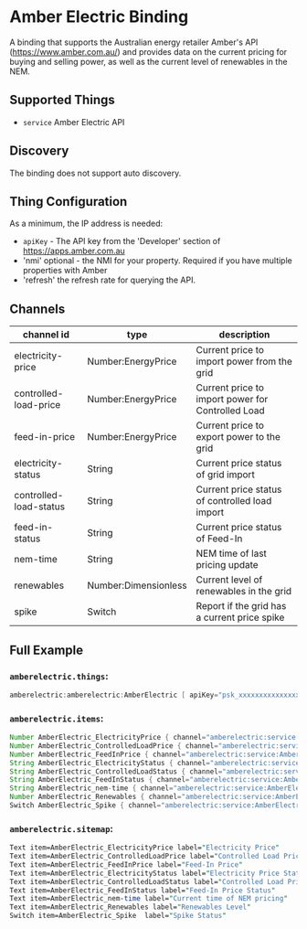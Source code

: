 # Amber Electric Binding

A binding that supports the Australian energy retailer Amber's API (https://www.amber.com.au/) and provides data on the current pricing for buying and selling power, as well as the current level of renewables in the NEM.

## Supported Things

- `service` Amber Electric API 

## Discovery

The binding does not support auto discovery.

## Thing Configuration

As a minimum, the IP address is needed:

- `apiKey` - The API key from the 'Developer' section of https://apps.amber.com.au
- 'nmi' optional -  the NMI for your property. Required if you have multiple properties with Amber
- 'refresh' the refresh rate for querying the API.

## Channels

| channel id             | type                 | description                                                                     |
|------------------------|----------------------|---------------------------------------------------------------------------------|
| electricity-price      | Number:EnergyPrice   | Current price to import power from the grid
| controlled-load-price  | Number:EnergyPrice   | Current price to import power for Controlled Load
| feed-in-price          | Number:EnergyPrice   | Current price to export power to the grid
| electricity-status     | String               | Current price status of grid import 
| controlled-load-status | String               | Current price status of controlled load import
| feed-in-status         | String               | Current price status of Feed-In
| nem-time               | String               | NEM time of last pricing update
| renewables             | Number:Dimensionless | Current level of renewables in the grid
| spike                  | Switch               | Report if the grid has a current price spike

## Full Example

### `amberelectric.things`:

```java
amberelectric:amberelectric:AmberElectric [ apiKey="psk_xxxxxxxxxxxxxxxxxxxx" ]
```

### `amberelectric.items`:

```java
Number AmberElectric_ElectricityPrice { channel="amberelectric:service:AmberElectric:electricity-price" }
Number AmberElectric_ControlledLoadPrice { channel="amberelectric:service:AmberElectric:controlled-load-price" }
Number AmberElectric_FeedInPrice { channel="amberelectric:service:AmberElectric:feed-in-price" }
String AmberElectric_ElectricityStatus { channel="amberelectric:service:AmberElectric:electricity-status" }
String AmberElectric_ControlledLoadStatus { channel="amberelectric:service:AmberElectric:controlled-load-status" }
String AmberElectric_FeedInStatus { channel="amberelectric:service:AmberElectric:feed-in-status" }
String AmberElectric_nem-time { channel="amberelectric:service:AmberElectric:nem-time" }
Number AmberElectric_Renewables { channel="amberelectric:service:AmberElectric:renewables" }
Switch AmberElectric_Spike { channel="amberelectric:service:AmberElectric:spike" }
```
    
### `amberelectric.sitemap`:

```perl
Text item=AmberElectric_ElectricityPrice label="Electricity Price"
Text item=AmberElectric_ControlledLoadPrice label="Controlled Load Price"
Text item=AmberElectric_FeedInPrice label="Feed-In Price"
Text item=AmberElectric_ElectricityStatus label="Electricity Price Status"
Text item=AmberElectric_ControlledLoadStatus label="Controlled Load Price Status"
Text item=AmberElectric_FeedInStatus label="Feed-In Price Status"
Text item=AmberElectric_nem-time label="Current time of NEM pricing"
Text item=AmberElectric_Renewables label="Renewables Level"
Switch item=AmberElectric_Spike  label="Spike Status"
```
